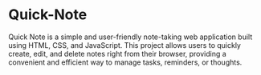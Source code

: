 # Quick-Note
Quick Note is a simple and user-friendly note-taking web application built using HTML, CSS, and JavaScript. This project allows users to quickly create, edit, and delete notes right from their browser, providing a convenient and efficient way to manage tasks, reminders, or thoughts.
